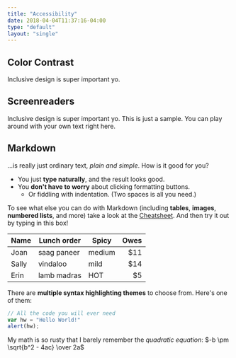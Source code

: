 ```yaml
---
title: "Accessibility"
date: 2018-04-04T11:37:16-04:00
type: "default"
layout: "single"
---
```

Color Contrast
------
Inclusive design is super important yo.

Screenreaders
------

Inclusive design is super important yo.
This is just a sample. You can play around with your own text right here.

Markdown
-------------

...is really just ordinary text, *plain and simple*. How is it good for you?

- You just **type naturally**, and the result looks good.
- You **don't have to worry** about clicking formatting buttons.
  - Or fiddling with indentation. (Two spaces is all you need.)

To see what else you can do with Markdown (including **tables**, **images**, **numbered lists**, and more) take a look at the [Cheatsheet][1]. And then try it out by typing in this box!

[1]: https://github.com/adam-p/markdown-here/wiki/Markdown-Here-Cheatsheet

Name | Lunch order | Spicy      | Owes
------- | ---------------- | ---------- | ---------:
Joan  | saag paneer | medium | $11
Sally  | vindaloo        | mild       | $14
Erin   | lamb madras | HOT      | $5

There are **multiple syntax highlighting themes** to choose from. Here's one of them:

```javascript
// All the code you will ever need
var hw = "Hello World!"
alert(hw);
```

My math is so rusty that I barely remember the _quadratic equation_:
$-b \pm \sqrt{b^2 - 4ac} \over 2a$
